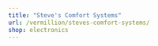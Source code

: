 ```yaml
---
title: "Steve's Comfort Systems"
url: /vermillion/steves-comfort-systems/
shop: electronics
---
```

